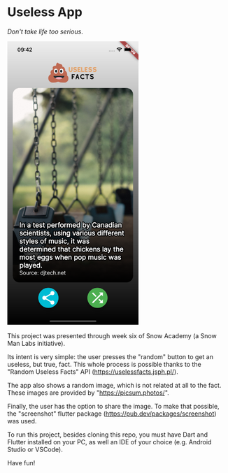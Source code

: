 # Useless App
*Don't take life too serious*.

<img src="./screenshots/screenshot.png" width="300" class="center">

This project was presented through week six of Snow Academy (a Snow Man Labs initiative).

Its intent is very simple: the user presses the "random" button to get an useless, but true, fact. This whole process is possible thanks to the "Random Useless Facts" API (https://uselessfacts.jsph.pl/).

The app also shows a random image, which is not related at all to the fact. These images are provided by "https://picsum.photos/".

Finally, the user has the option to share the image. To make that possible, the "screenshot" flutter package (https://pub.dev/packages/screenshot) was used.

To run this project, besides cloning this repo, you must have Dart and Flutter installed on your PC, as well an IDE of your choice (e.g. Android Studio or VSCode).

Have fun!

